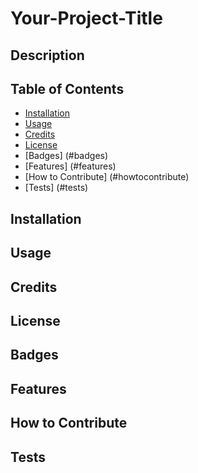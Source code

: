 # Your-Project-Title

## Description

## Table of Contents 
- [Installation](#installation)
- [Usage](#usage)
- [Credits](#credits)
- [License](#license)
- [Badges] (#badges)
- [Features] (#features)
- [How to Contribute] (#howtocontribute)
- [Tests] (#tests)


## Installation


## Usage


## Credits


## License


## Badges


## Features


## How to Contribute


## Tests

